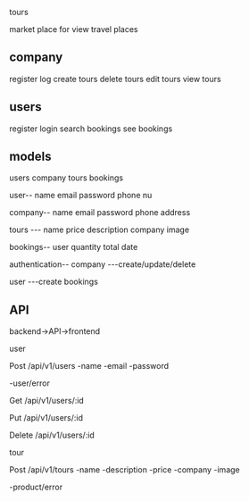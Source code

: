 tours

market place for view travel places

company
----
register
log
create tours
delete tours
edit tours
view tours

users
---
register
login
search
bookings
see bookings


models
---
users
company
tours
bookings


user--
name
email
password
phone nu


company--
name
email
password
phone
address


tours ---
name
price
description
company
image

bookings--
user
quantity
total
date


authentication--
company
  ---create/update/delete


user
  ---create bookings


API
---
backend->API->frontend

user

Post
/api/v1/users
-name
-email
-password

-user/error

Get
/api/v1/users/:id

Put
/api/v1/users/:id

Delete
/api/v1/users/:id



tour

Post
/api/v1/tours
-name
-description
-price
-company
-image

-product/error